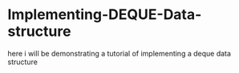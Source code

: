 # Implementing-DEQUE-Data-structure
here i will be demonstrating a tutorial of implementing a deque data structure
